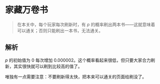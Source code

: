# 家藏万卷书

> 在本关中，每个玩家每次刷新时，有 $p$ 的概率刷出两本书——这就意味着可以通关；否则只能刷出一本书，无法通关。

## 解析

$p$ 的初始值为 $0$ 每次增加 $0.000002$。这个概率看起来很低，但只要大家合力刷新，其实很快就可以刷到比较高的值了。

唯独有一点需要注意：不要刷新得太快，把本来可以通关的页面给刷没了。
